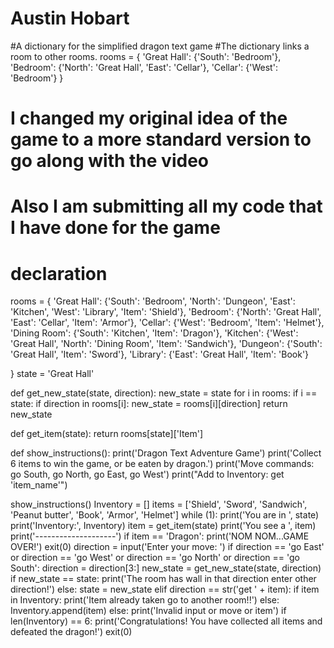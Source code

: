 # Austin Hobart

#A dictionary for the simplified dragon text game
#The dictionary links a room to other rooms.
rooms = {
        'Great Hall': {'South': 'Bedroom'},
        'Bedroom': {'North': 'Great Hall', 'East': 'Cellar'},
        'Cellar': {'West': 'Bedroom'}
    }

# I changed my original idea of the game to a more standard version to go along with the video
# Also I am submitting all my code that I have done for the game
# declaration

rooms = {
    'Great Hall': {'South': 'Bedroom', 'North': 'Dungeon', 'East': 'Kitchen', 'West': 'Library', 'Item': 'Shield'},
    'Bedroom': {'North': 'Great Hall', 'East': 'Cellar', 'Item': 'Armor'},
    'Cellar': {'West': 'Bedroom', 'Item': 'Helmet'},
    'Dining Room': {'South': 'Kitchen', 'Item': 'Dragon'},
    'Kitchen': {'West': 'Great Hall', 'North': 'Dining Room', 'Item': 'Sandwich'},
    'Dungeon': {'South': 'Great Hall', 'Item': 'Sword'},
    'Library': {'East': 'Great Hall', 'Item': 'Book'}

}
state = 'Great Hall'


def get_new_state(state, direction):
    new_state = state
    for i in rooms:
        if i == state:
            if direction in rooms[i]:
                new_state = rooms[i][direction]
    return new_state


def get_item(state):
    return rooms[state]['Item']


def show_instructions():
    print('Dragon Text Adventure Game')
    print('Collect 6 items to win the game, or be eaten by dragon.')
    print('Move commands: go South, go North, go East, go West')
    print("Add to Inventory: get 'item_name'")


show_instructions()
Inventory = []
items = ['Shield', 'Sword', 'Sandwich', 'Peanut butter', 'Book', 'Armor', 'Helmet']
while (1):
    print('You are in ', state)
    print('Inventory:', Inventory)
    item = get_item(state)
    print('You see a ', item)
    print('--------------------')
    if item == 'Dragon':
        print('NOM NOM...GAME OVER!')
        exit(0)
    direction = input('Enter your move: ')
    if direction == 'go East' or direction == 'go West' or direction == 'go North' or direction == 'go South':
        direction = direction[3:]
        new_state = get_new_state(state, direction)
        if new_state == state:
            print('The room has wall in that direction enter other direction!')
        else:
            state = new_state
    elif direction == str('get ' + item):
        if item in Inventory:
            print('Item already taken go to another room!!')
        else:
            Inventory.append(item)
    else:
        print('Invalid input or move or item')
    if len(Inventory) == 6:
        print('Congratulations! You have collected all items and defeated the dragon!')
        exit(0)
